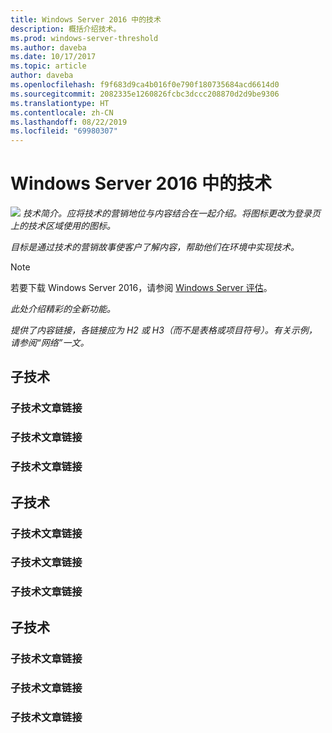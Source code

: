 ```yaml
---
title: Windows Server 2016 中的技术
description: 概括介绍技术。
ms.prod: windows-server-threshold
ms.author: daveba
ms.date: 10/17/2017
ms.topic: article
author: daveba
ms.openlocfilehash: f9f683d9ca4b016f0e790f180735684acd6614d0
ms.sourcegitcommit: 2082335e1260826fcbc3dccc208870d2d9be9306
ms.translationtype: HT
ms.contentlocale: zh-CN
ms.lasthandoff: 08/22/2019
ms.locfileid: "69980307"
---
```

# <a name="technology-in-windows-server-2016"></a>Windows Server 2016 中的技术 

<img src="media/6-networking.png" style='align:left'> *技术简介。应将技术的营销地位与内容结合在一起介绍。将图标更改为登录页上的技术区域使用的图标。*

*目标是通过技术的营销故事使客户了解内容，帮助他们在环境中实现技术。*



>[!Note]
> 若要下载 Windows Server 2016，请参阅 [Windows Server 评估](https://www.microsoft.com/evalcenter/evaluate-windows-server-2016)。

*此处介绍精彩的全新功能。*

*提供了内容链接，各链接应为 H2 或 H3（而不是表格或项目符号）。有关示例，请参阅“网络”一文。*
## <a name="sub-technology"></a>子技术

### <a name="link-to-article-about-sub-technology"></a>子技术文章链接

### <a name="link-to-article-about-sub-technology"></a>子技术文章链接

### <a name="link-to-article-about-sub-technology"></a>子技术文章链接

## <a name="sub-technology"></a>子技术

### <a name="link-to-article-about-sub-technology"></a>子技术文章链接

### <a name="link-to-article-about-sub-technology"></a>子技术文章链接

### <a name="link-to-article-about-sub-technology"></a>子技术文章链接
## <a name="sub-technology"></a>子技术

### <a name="link-to-article-about-sub-technology"></a>子技术文章链接

### <a name="link-to-article-about-sub-technology"></a>子技术文章链接

### <a name="link-to-article-about-sub-technology"></a>子技术文章链接
